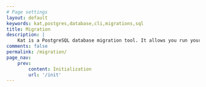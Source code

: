 ```yaml
---
# Page settings
layout: default
keywords: kat,postgres,database,cli,migrations,sql
title: Migration
description: |
    Kat is a PostgreSQL database migration tool. It allows you run your migrations with raw SQL files.
comments: false
permalink: /migration/
page_nav:
    prev:
        content: Initialization
        url: '/init'
---
```

